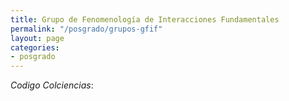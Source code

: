 ```yaml
---
title: Grupo de Fenomenología de Interacciones Fundamentales
permalink: "/posgrado/grupos-gfif"
layout: page
categories:
- posgrado
---
```


_Codigo Colciencias_:

